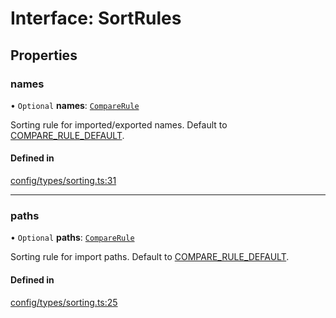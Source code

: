 # Interface: SortRules

## Properties

### names

• `Optional` **names**: [`CompareRule`](../README.md#comparerule)

Sorting rule for imported/exported names. Default to
[COMPARE_RULE_DEFAULT](../README.md#COMPARE_RULE_DEFAULT).

#### Defined in

[config/types/sorting.ts:31](https://github.com/daidodo/format-imports/blob/f5a9209/src/lib/config/types/sorting.ts#L31)

___

### paths

• `Optional` **paths**: [`CompareRule`](../README.md#comparerule)

Sorting rule for import paths. Default to
[COMPARE_RULE_DEFAULT](../README.md#COMPARE_RULE_DEFAULT).

#### Defined in

[config/types/sorting.ts:25](https://github.com/daidodo/format-imports/blob/f5a9209/src/lib/config/types/sorting.ts#L25)
